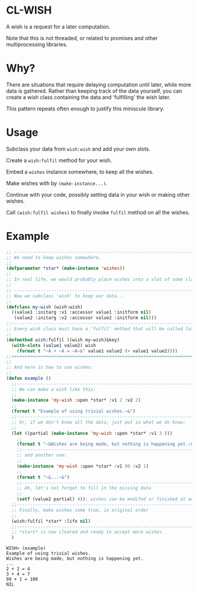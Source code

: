 # CL-WISH

A wish is a request for a later computation.

Note that this is not threaded, or related to promises and other multiprocessing libraries.

# Why?

There are situations that require delaying computation until later, while more data is gathered.  Rather than keeping track of the data yourself, you can create a wish class containing the data and 'fulfilling' the wish later.

This pattern repeats often enough to justify this miniscule library.

# Usage

Subclass your data from `wish:wish` and add your own slots.

Create a `wish:fulfil` method for your wish.

Embed a `wishes` instance somewhere, to keep all the wishes.

Make wishes with  by `(make-instance...)`.

Continue with your code, possibly setting data in your wish or making other wishes.

Call `(wish:fulfil wishes)` to finally invoke `fulfil` method on all the wishes.

# Example

```lisp
;; -----------------------------------------------------------------------------
;; We need to keep wishes somewhere.
;;
(defparameter *star* (make-instance 'wishes))
;;
;; In real life, we would probably place wishes into a slot of some class.
;;
;; -----------------------------------------------------------------------------
;; Now we subclass 'wish' to keep our data...
;;
(defclass my-wish (wish:wish)
  ((value1 :initarg :v1 :accessor value1 :initform nil)
   (value2 :initarg :v2 :accessor value2 :initform nil)))
;;------------------------------------------------------------------------------
;; Every wish class must have a 'fulfil' method that will be called later.
;;
(defmethod wish:fulfil ((wish my-wish)&key)
  (with-slots (value1 value2) wish
    (format t "~A + ~A = ~A~&" value1 value2 (+ value1 value2))))
;;==============================================================================
;;
;; And here is how to use wishes:
;;
(defun example ()
  ;;----------------------------------------------------------------------------
  ;; We can make a wish like this:
  ;;
  (make-instance 'my-wish :upon *star* :v1 2 :v2 2)
  ;;
  (format t "Example of using trivial wishes.~&")
  ;;----------------------------------------------------------------------------
  ;; Or, if we don't know all the data, just put in what we do know:
  ;;
  (let ((partial (make-instance 'my-wish :upon *star* :v1 3 )))
    ;;
    (format t "~&Wishes are being made, but nothing is happening yet.~&")
    ;;--------------------------------------------------------------------------
    ;; and another one:
    ;;
    (make-instance 'my-wish :upon *star* :v1 99 :v2 1)
    ;;
    (format t "~&...~&")
    ;;--------------------------------------------------------------------------
    ;; Ah, let's not forget to fill in the missing data
    ;;
    (setf (value2 partial) 4)); wishes can be modifed or finished at any time...
  ;;----------------------------------------------------------------------------
  ;; Finally, make wishes come true, in original order
  ;;
  (wish:fulfil *star* :lifo nil)
  ;;----------------------------------------------------------------------------
  ;; *stars* is now cleared and ready to accept more wishes.
  )
```

```
WISH> (example)
Example of using trivial wishes.
Wishes are being made, but nothing is happening yet.
...
2 + 2 = 4
3 + 4 = 7
99 + 1 = 100
NIL
```
